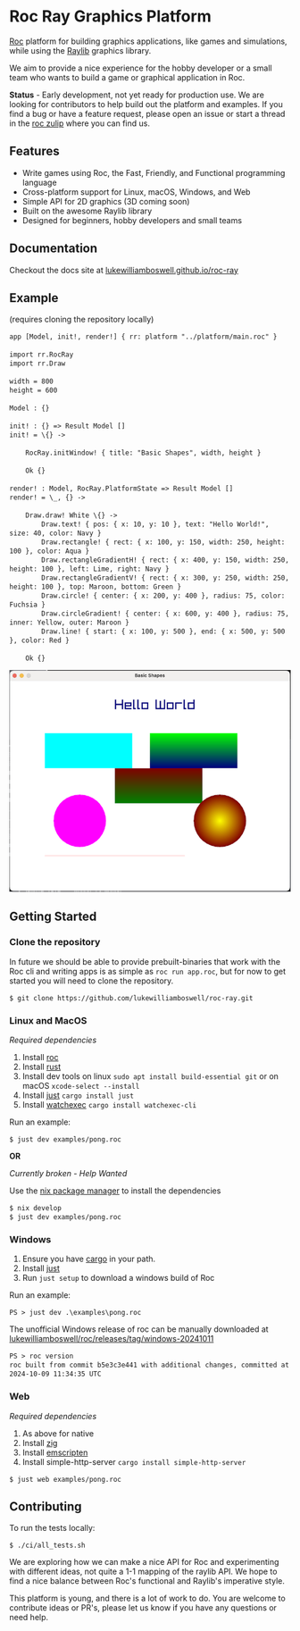 # Roc Ray Graphics Platform

[Roc](https://www.roc-lang.org) platform for building graphics applications, like games and simulations, while using the [Raylib](https://www.raylib.com) graphics library.

We aim to provide a nice experience for the hobby developer or a small team who wants to build a game or graphical application in Roc.

**Status** - Early development, not yet ready for production use. We are looking for contributors to help build out the platform and examples. If you find a bug or have a feature request, please open an issue or start a thread in the [roc zulip](https://roc.zulipchat.com/) where you can find us.

## Features

- Write games using Roc, the Fast, Friendly, and Functional programming language
- Cross-platform support for Linux, macOS, Windows, and Web
- Simple API for 2D graphics (3D coming soon)
- Built on the awesome Raylib library
- Designed for beginners, hobby developers and small teams

## Documentation

Checkout the docs site at [lukewilliamboswell.github.io/roc-ray](https://lukewilliamboswell.github.io/roc-ray/)

## Example

(requires cloning the repository locally)

```roc
app [Model, init!, render!] { rr: platform "../platform/main.roc" }

import rr.RocRay
import rr.Draw

width = 800
height = 600

Model : {}

init! : {} => Result Model []
init! = \{} ->

    RocRay.initWindow! { title: "Basic Shapes", width, height }

    Ok {}

render! : Model, RocRay.PlatformState => Result Model []
render! = \_, {} ->

    Draw.draw! White \{} ->
        Draw.text! { pos: { x: 10, y: 10 }, text: "Hello World!", size: 40, color: Navy }
        Draw.rectangle! { rect: { x: 100, y: 150, width: 250, height: 100 }, color: Aqua }
        Draw.rectangleGradientH! { rect: { x: 400, y: 150, width: 250, height: 100 }, left: Lime, right: Navy }
        Draw.rectangleGradientV! { rect: { x: 300, y: 250, width: 250, height: 100 }, top: Maroon, bottom: Green }
        Draw.circle! { center: { x: 200, y: 400 }, radius: 75, color: Fuchsia }
        Draw.circleGradient! { center: { x: 600, y: 400 }, radius: 75, inner: Yellow, outer: Maroon }
        Draw.line! { start: { x: 100, y: 500 }, end: { x: 500, y: 500 }, color: Red }

    Ok {}
```

![basic shapes example](examples/demo-basic-shapes.png)

## Getting Started

### Clone the repository

In future we should be able to provide prebuilt-binaries that work with the Roc cli and writing apps is as simple as `roc run app.roc`, but for now to get started you will need to clone the repository.

```
$ git clone https://github.com/lukewilliamboswell/roc-ray.git
```

### Linux and MacOS

*Required dependencies*
1. Install [roc](https://www.roc-lang.org)
2. Install [rust](https://www.rust-lang.org/tools/install)
3. Install dev tools on linux `sudo apt install build-essential git` or on macOS `xcode-select --install`
4. Install [just](https://github.com/casey/just) `cargo install just`
5. Install [watchexec](https://github.com/watchexec/watchexec) `cargo install watchexec-cli`

Run an example:

```
$ just dev examples/pong.roc
```

**OR**

*Currently broken - Help Wanted*

Use the [nix package manager](https://nixos.org/download/) to install the dependencies

```
$ nix develop
$ just dev examples/pong.roc
```

### Windows

1. Ensure you have [cargo](https://www.rust-lang.org/tools/install) in your path.
2. Install [just](https://github.com/casey/just?tab=readme-ov-file#packages)
3. Run `just setup` to download a windows build of Roc

Run an example:

```
PS > just dev .\examples\pong.roc
```

The unofficial Windows release of roc can be manually downloaded at [lukewilliamboswell/roc/releases/tag/windows-20241011](https://github.com/lukewilliamboswell/roc/releases/tag/windows-20241011)

```
PS > roc version
roc built from commit b5e3c3e441 with additional changes, committed at 2024-10-09 11:34:35 UTC
```

### Web

*Required dependencies*
1. As above for native
2. Install [zig](https://ziglang.org)
3. Install [emscripten](https://emscripten.org)
4. Install simple-http-server `cargo install simple-http-server`

```
$ just web examples/pong.roc
```

## Contributing

To run the tests locally:

```
$ ./ci/all_tests.sh
```

We are exploring how we can make a nice API for Roc and experimenting with different ideas, not quite a 1-1 mapping of the raylib API. We hope to find a nice balance between Roc's functional and Raylib's imperative style.

This platform is young, and there is a lot of work to do. You are welcome to contribute ideas or PR's, please let us know if you have any questions or need help.
